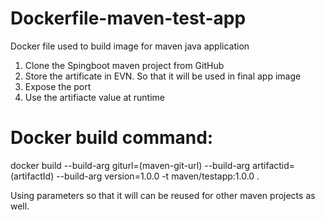# Dockerfile-maven-test-app
Docker file used to build image for maven java application
1. Clone the Spingboot maven project from GitHub
2. Store the artificate in EVN. So that it will be used in final app image
3. Expose the port
4. Use the artifiacte value at runtime

Docker build command:
=====================

docker build --build-arg giturl=(maven-git-url) --build-arg artifactid=(artifactId) --build-arg version=1.0.0 -t maven/testapp:1.0.0 .

Using parameters so that it will can be reused for other maven projects as well.
